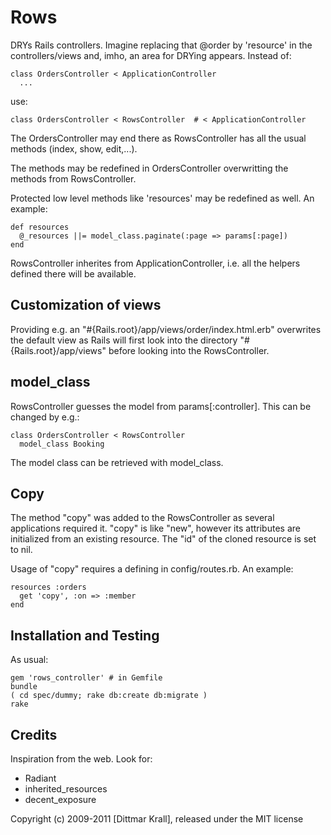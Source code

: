 Rows
====

DRYs Rails controllers. Imagine replacing that @order by 'resource' in the
controllers/views and, imho, an area for DRYing appears.
Instead of:

    class OrdersController < ApplicationController
      ...

use:

    class OrdersController < RowsController  # < ApplicationController


The OrdersController may end there as RowsController has all the usual
methods (index, show, edit,...).

The methods may be redefined in OrdersController overwritting the
methods from RowsController.

Protected low level methods like 'resources' may be redefined as well.
An example:

    def resources
      @_resources ||= model_class.paginate(:page => params[:page])
    end

RowsController inherites from ApplicationController, i.e. all the helpers
defined there will be available.


Customization of views
----------------------

Providing e.g. an "#{Rails.root}/app/views/order/index.html.erb"
overwrites the default view as Rails will first look
into the directory "#{Rails.root}/app/views" before looking
into the RowsController.


model_class
-----------

RowsController guesses the model from params[:controller]. This can
be changed by e.g.:

    class OrdersController < RowsController
      model_class Booking

The model class can be retrieved with model_class.


Copy
----

The method "copy" was added to the RowsController as several applications
required it. "copy" is like "new", however its attributes are initialized
from an existing resource. The "id" of the cloned resource
is set to nil.

Usage of "copy" requires a defining in config/routes.rb. An example:

    resources :orders
      get 'copy', :on => :member
    end


Installation and Testing
------------------------

As usual:

    gem 'rows_controller' # in Gemfile
    bundle
    ( cd spec/dummy; rake db:create db:migrate )
    rake


Credits
-------

Inspiration from the web.
Look for:

- Radiant
- inherited_resources
- decent_exposure


Copyright (c) 2009-2011 [Dittmar Krall], released under the MIT license
